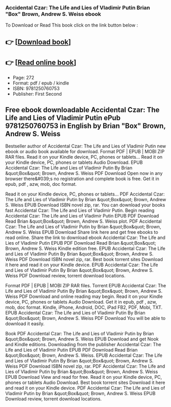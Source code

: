### Accidental Czar: The Life and Lies of Vladimir Putin Brian &quot;Box&quot; Brown, Andrew S. Weiss ebook

To Download or Read This book click on the link button below :

## 👉  [**[Download book](http://get-pdfs.com/download.php?group=book&from=github.com&id=652020&lnk=1079 "Download book")**]

## 👉  [**[Read online book](http://get-pdfs.com/download.php?group=book&from=github.com&id=652020&lnk=1079 "Read online book")**]


* Page: 272
* Format: pdf / epub / kindle
* ISBN: 9781250760753
* Publisher: First Second



## Free ebook downloadable Accidental Czar: The Life and Lies of Vladimir Putin ePub 9781250760753 in English by Brian &quot;Box&quot; Brown, Andrew S. Weiss


Bestseller author of Accidental Czar: The Life and Lies of Vladimir Putin new ebook or audio book available for download. Format PDF | EPUB | MOBI ZIP RAR files. Read it on your Kindle device, PC, phones or tablets... Read it on your Kindle device, PC, phones or tablets Audio Download. EPUB Accidental Czar: The Life and Lies of Vladimir Putin By Brian &amp;quot;Box&amp;quot; Brown, Andrew S. Weiss PDF Download Open now in any browser there&amp;#039;s no registration and complete book is free. Get it in epub, pdf , azw, mob, doc format.

Read it on your Kindle device, PC, phones or tablets... PDF Accidental Czar: The Life and Lies of Vladimir Putin by Brian &amp;quot;Box&amp;quot; Brown, Andrew S. Weiss EPUB Download ISBN novel zip, rar. You can download your books fast Accidental Czar: The Life and Lies of Vladimir Putin. Begin reading Accidental Czar: The Life and Lies of Vladimir Putin EPUB PDF Download Read Brian &amp;quot;Box&amp;quot; Brown, Andrew S. Weiss plot. PDF Accidental Czar: The Life and Lies of Vladimir Putin by Brian &amp;quot;Box&amp;quot; Brown, Andrew S. Weiss EPUB Download Share link here and get free ebooks to read online. Share the link to download ebook Accidental Czar: The Life and Lies of Vladimir Putin EPUB PDF Download Read Brian &amp;quot;Box&amp;quot; Brown, Andrew S. Weiss Kindle edition free. EPUB Accidental Czar: The Life and Lies of Vladimir Putin By Brian &amp;quot;Box&amp;quot; Brown, Andrew S. Weiss PDF Download ISBN novel zip, rar. Best book torrent sites Download it here and read it on your Kindle device. EPUB Accidental Czar: The Life and Lies of Vladimir Putin By Brian &amp;quot;Box&amp;quot; Brown, Andrew S. Weiss PDF Download review, torrent download locations.

Format PDF | EPUB | MOBI ZIP RAR files. Torrent EPUB Accidental Czar: The Life and Lies of Vladimir Putin By Brian &amp;quot;Box&amp;quot; Brown, Andrew S. Weiss PDF Download and online reading may begin. Read it on your Kindle device, PC, phones or tablets Audio Download. Get it in epub, pdf , azw, mob, doc format. Kindle, iPhone, Android, DOC, iPad FB2, PDF, Mobi, TXT. EPUB Accidental Czar: The Life and Lies of Vladimir Putin By Brian &amp;quot;Box&amp;quot; Brown, Andrew S. Weiss PDF Download You will be able to download it easily.

Book PDF Accidental Czar: The Life and Lies of Vladimir Putin by Brian &amp;quot;Box&amp;quot; Brown, Andrew S. Weiss EPUB Download and get Nook and Kindle editions. Downloading from the publisher Accidental Czar: The Life and Lies of Vladimir Putin EPUB PDF Download Read Brian &amp;quot;Box&amp;quot; Brown, Andrew S. Weiss. EPUB Accidental Czar: The Life and Lies of Vladimir Putin By Brian &amp;quot;Box&amp;quot; Brown, Andrew S. Weiss PDF Download ISBN novel zip, rar. PDF Accidental Czar: The Life and Lies of Vladimir Putin by Brian &amp;quot;Box&amp;quot; Brown, Andrew S. Weiss EPUB Download View and read for free. Read it on your Kindle device, PC, phones or tablets Audio Download. Best book torrent sites Download it here and read it on your Kindle device. PDF Accidental Czar: The Life and Lies of Vladimir Putin by Brian &amp;quot;Box&amp;quot; Brown, Andrew S. Weiss EPUB Download review, torrent download locations.





